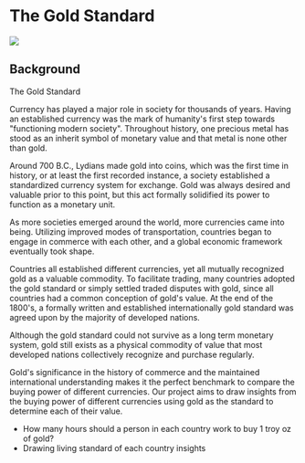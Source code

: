 # **The Gold Standard**

![](https://coinweek.com/wp-content/uploads/2011/09/gold_standard.jpg)

## **Background**
The Gold Standard

Currency has played a major role in society for thousands of years. Having an established currency was the mark of humanity's first step towards "functioning modern society". Throughout history, one precious metal has stood as an inherit symbol of monetary value and that metal is none other than gold. 

Around 700 B.C., Lydians made gold into coins, which was the first time in history, or at least the first recorded instance, a society established a standardized currency system for exchange. Gold was always desired and valuable prior to this point, but this act formally solidified its power to function as a monetary unit. 

As more societies emerged around the world, more currencies came into being. Utilizing improved modes of transportation, countries began to engage in commerce with each other, and a global economic framework eventually took shape. 

Countries all established different currencies, yet all mutually recognized gold as a valuable commodity. To facilitate trading, many countries adopted the gold standard or simply settled traded disputes with gold, since all countries had a common conception of gold's value. At the end of the 1800's, a formally written and established internationally gold standard was agreed upon by the majority of developed nations.

Although the gold standard could not survive as a long term monetary system, gold still exists as a physical commodity of value that most developed nations collectively recognize and purchase regularly. 

Gold's significance in the history of commerce and the maintained international understanding makes it the perfect benchmark to compare the buying power of different currencies. Our project aims to draw insights from the buying power of different currencies using gold as the standard to determine each of their value. 

- How many hours should a person in each country work to 
        buy 1 troy oz of gold?
- Drawing living standard of each country insights


